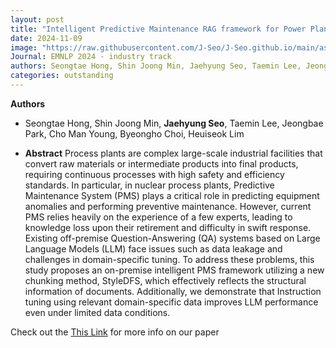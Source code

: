 ```yaml
---
layout: post
title: "Intelligent Predictive Maintenance RAG framework for Power Plants: Enhancing QA with StyleDFS and Domain Specific Instruction Tuning"
date: 2024-11-09
image: "https://raw.githubusercontent.com/J-Seo/J-Seo.github.io/main/assets/img/emnlp2024.png"
Journal: EMNLP 2024 - industry track
authors: Seongtae Hong, Shin Joong Min, Jaehyung Seo, Taemin Lee, Jeongbae Park, Cho Man Young, Byeongho Choi, Heuiseok Lim
categories: outstanding
---
```

**Authors**
- Seongtae Hong, Shin Joong Min, **Jaehyung Seo**, Taemin Lee, Jeongbae Park, Cho Man Young, Byeongho Choi, Heuiseok Lim

- **Abstract**
Process plants are complex large-scale industrial facilities that convert raw materials or intermediate products into final products, requiring continuous processes with high safety and efficiency standards. In particular, in nuclear process plants, Predictive Maintenance System (PMS) plays a critical role in predicting equipment anomalies and performing preventive maintenance. However, current PMS relies heavily on the experience of a few experts, leading to knowledge loss upon their retirement and difficulty in swift response. Existing off-premise Question-Answering (QA) systems based on Large Language Models (LLM) face issues such as data leakage and challenges in domain-specific tuning. To address these problems, this study proposes an on-premise intelligent PMS framework utilizing a new chunking method, StyleDFS, which effectively reflects the structural information of documents. Additionally, we demonstrate that Instruction tuning using relevant domain-specific data improves LLM performance even under limited data conditions.

Check out the [This Link][DOI] for more info on our paper

[DOI]: https://aclanthology.org/2024.emnlp-industry.61.pdf

